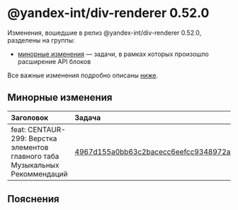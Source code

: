 # @yandex-int/div-renderer 0.52.0

<!-- ЧЕЛОВЕЧЕСКОЕ ВСТУПЛЕНИЕ -->

Изменения, вошедшие в релиз @yandex-int/div-renderer 0.52.0, разделены на группы:

* [минорные изменения](#Минорные-изменения) — задачи, в рамках которых произошло расширение API блоков

Все важные изменения подробно описаны [ниже](#Пояснения).

## Минорные изменения

| Заголовок                                                                    | Задача                                     | PR  |
| :--------------------------------------------------------------------------- | :----------------------------------------- | :-- |
| feat: CENTAUR-299: Верстка элементов главного таба Музыкальных Рекоммендаций | [4967d155a0bb63c2bacecc6eefcc9348972aa511] | N/A |

## Пояснения

[4967d155a0bb63c2bacecc6eefcc9348972aa511]: https://a.yandex-team.ru/arc_vcs/commit/4967d155a0bb63c2bacecc6eefcc9348972aa511
